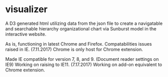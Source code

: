 # visualizer

A D3 generated html utilizing data from the json file to create a navigatable and searchable hierarchy organizational chart via Sunburst model in the interactive website.

As is, functioning in latest Chrome and Firefox. Compatabilities issues raised in IE. (7.11.2017)
Chrome is only host for Chrome extension. 

Made IE compatible for version 7, 8, and 9. (Document reader settings on IE9) Working on raising to IE11. (7.17.2017)
Working on add-on equivalent to Chrome extension.
